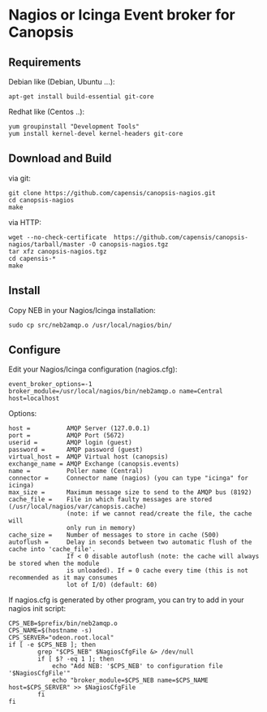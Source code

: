 # Nagios or Icinga Event broker for Canopsis #

## Requirements ##

Debian like (Debian, Ubuntu ...):

    apt-get install build-essential git-core


Redhat like (Centos ..):

    yum groupinstall "Development Tools"
    yum install kernel-devel kernel-headers git-core


## Download and Build ##

via git:

    git clone https://github.com/capensis/canopsis-nagios.git
    cd canopsis-nagios
    make

via HTTP:

    wget --no-check-certificate  https://github.com/capensis/canopsis-nagios/tarball/master -O canopsis-nagios.tgz
    tar xfz canopsis-nagios.tgz
    cd capensis-*
    make

## Install ##

Copy NEB in your Nagios/Icinga installation:

    sudo cp src/neb2amqp.o /usr/local/nagios/bin/


## Configure ##

Edit your Nagios/Icinga configuration (nagios.cfg):

    event_broker_options=-1
    broker_module=/usr/local/nagios/bin/neb2amqp.o name=Central host=localhost

Options:

    host =          AMQP Server (127.0.0.1)
    port =          AMQP Port (5672)
    userid =        AMQP login (guest)
    password =      AMQP password (guest)
    virtual_host =  AMQP Virtual host (canopsis)
    exchange_name = AMQP Exchange (canopsis.events)
    name =          Poller name (Central)
    connector =     Connector name (nagios) (you can type "icinga" for icinga)
    max_size =      Maximum message size to send to the AMQP bus (8192)
    cache_file =    File in which faulty messages are stored (/usr/local/nagios/var/canopsis.cache)
                    (note: if we cannot read/create the file, the cache will
                    only run in memory)
    cache_size =    Number of messages to store in cache (500)
    autoflush =     Delay in seconds between two automatic flush of the cache into 'cache_file'.
                    If < 0 disable autoflush (note: the cache will always be stored when the module
                    is unloaded). If = 0 cache every time (this is not recommended as it may consumes
                    lot of I/O) (default: 60)

If nagios.cfg is generated by other program, you can try to add in your nagios init script:

    CPS_NEB=$prefix/bin/neb2amqp.o
    CPS_NAME=$(hostname -s)
    CPS_SERVER="odeon.root.local"
    if [ -e $CPS_NEB ]; then
            grep "$CPS_NEB" $NagiosCfgFile &> /dev/null
            if [ $? -eq 1 ]; then
                echo "Add NEB: '$CPS_NEB' to configuration file '$NagiosCfgFile'"
                echo "broker_module=$CPS_NEB name=$CPS_NAME host=$CPS_SERVER" >> $NagiosCfgFile
            fi
    fi
